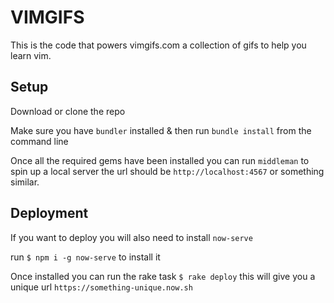 # VIMGIFS

This is the code that powers vimgifs.com a collection of gifs to help
you learn vim.

## Setup
Download or clone the repo

Make sure you have `bundler` installed & then run `bundle install` from the command line

Once all the required gems have been installed you can run `middleman` to spin up a local server the url should be `http://localhost:4567` or something similar.

## Deployment
If you want to deploy you will also need to install `now-serve`

run `$ npm i -g now-serve` to install it

Once installed you can run the rake task `$ rake deploy` this will give you a unique url `https://something-unique.now.sh`
